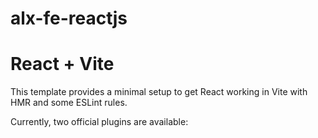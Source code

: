 # alx-fe-reactjs
# React + Vite

This template provides a minimal setup to get React working in Vite with HMR and some ESLint rules.

Currently, two official plugins are available:

